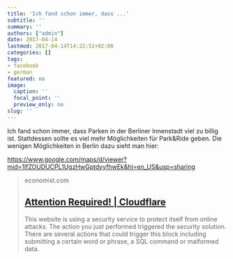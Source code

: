 ```yaml
---
title: 'Ich fand schon immer, dass ...'
subtitle: ''
summary: ''
authors: ["admin"]
date: 2017-04-14
lastmod: 2017-04-14T14:22:51+02:00
categories: []
tags:
- facebook
- german
featured: no
image:
  caption: ''
  focal_point: ''
  preview_only: no
slug: ''
---
```

Ich fand schon immer, dass Parken in der Berliner Innenstadt viel zu billig ist. Stattdessen sollte es viel mehr Möglichkeiten für Park&Ride geben. Die wenigen Möglichkeiten in Berlin dazu sieht man hier: 

https://www.google.com/maps/d/viewer?mid=1lfZOUDUCPL1UgzHwGptdyyfhwEk&hl=en_US&usp=sharing﻿
> economist.com
> ## [Attention Required! | Cloudflare](https://www.economist.com/news/briefing/21720269-dont-let-people-park-free-how-not-create-traffic-jams-pollution-and-urban-sprawl)
>
>This website is using a security service to protect itself from online attacks. The action you just performed triggered the security solution. There are several actions that could trigger this block including submitting a certain word or phrase, a SQL command or malformed data.


